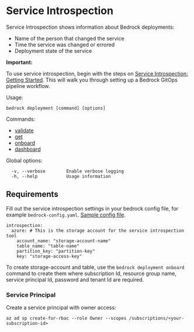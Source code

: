 # Service Introspection

Service Introspection shows information about Bedrock deployments:

- Name of the person that changed the service
- Time the service was changed or errored
- Deployment state of the service

**Important:**

To use service introspection, begin with the steps on
[Service Introspection: Getting Started](./service-introspection-onboarding.md).
This will walk you through setting up a Bedrock GitOps pipeline workflow.

Usage:

```
bedrock deployment [command] [options]
```

Commands:

- [validate](https://microsoft.github.io/bedrock-cli/commands/index.html#deployment_validate)
- [get](https://microsoft.github.io/bedrock-cli/commands/index.html#deployment_get)
- [onboard](https://microsoft.github.io/bedrock-cli/commands/index.html#deployment_onboard)
- [dashboard](https://microsoft.github.io/bedrock-cli/commands/index.html#deployment_dashboard)

Global options:

```
  -v, --verbose        Enable verbose logging
  -h, --help           Usage information
```

## Requirements

Fill out the service introspection settings in your bedrock config file, for
example `bedrock-config.yaml`. [Sample config file](../bedrock-config.yaml).

```
introspection:
  azure: # This is the storage account for the service introspection tool
    account_name: "storage-account-name"
    table_name: "table-name"
    partition_key: "partition-key"
    key: "storage-access-key"
```

To create storage-account and table, use the `bedrock deployment onboard`
command to create them where subscription Id, resource group name, service
principal Id, password and tenant Id are required.

### Service Principal

Create a service principal with owner access:

```
az ad sp create-for-rbac --role Owner --scopes /subscriptions/<your-subscription-id>
```
